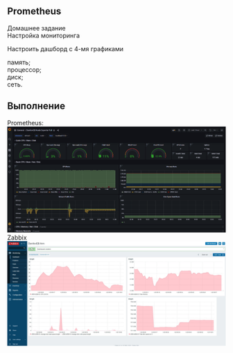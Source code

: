 ## Prometheus 

Домашнее задание  
Настройка мониторинга  

Настроить дашборд с 4-мя графиками  

память;  
процессор;  
диск;  
сеть.  

## Выполнение

Prometheus:  
![dashboard](./dash_prometheus.png)  
Zabbix  
![dashboard](./dash_zabbix.jpg)  
